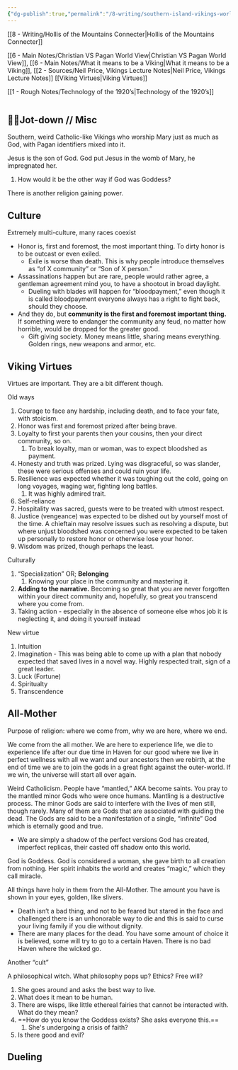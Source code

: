 ```yaml
---
{"dg-publish":true,"permalink":"/8-writing/southern-island-vikings-world/"}
---
```


[[8 - Writing/Hollis of the Mountains Connecter\|Hollis of the Mountains Connecter]]

[[6 - Main Notes/Christian VS Pagan World View\|Christian VS Pagan World View]],
[[6 - Main Notes/What it means to be a Viking\|What it means to be a Viking]], 
[[2 - Sources/Neil Price, Vikings Lecture Notes\|Neil Price, Vikings Lecture Notes]]
[[Viking Virtues\|Viking Virtues]] 

[[1 - Rough Notes/Technology of the 1920’s\|Technology of the 1920’s]]


```table-of-contents
```


## 🐱‍🐉Jot-down // Misc

Southern, weird Catholic-like Vikings who worship Mary just as much as God, with Pagan identifiers mixed into it.

Jesus is the son of God. God put Jesus in the womb of Mary, he impregnated her. 
1. How would it be the other way if God was Goddess? 

There is another religion gaining power.

## Culture
Extremely multi-culture, many races coexist

- Honor is, first and foremost, the most important thing. To dirty honor is to be outcast or even exiled.
	- Exile is worse than death. This is why people introduce themselves as “of X community” or “Son of X person.”
- Assassinations happen but are rare, people would rather agree, a gentleman agreement mind you, to have a shootout in broad daylight. 
	- Dueling with blades will happen for “bloodpayment,” even though it is called bloodpayment everyone always has a right to fight back, should they choose.
- And they do, but **community is the first and foremost important thing.** If something were to endanger the community any feud, no matter how horrible, would be dropped for the greater good.
	- Gift giving society. Money means little, sharing means everything. Golden rings, new weapons and armor, etc.



## Viking Virtues

Virtues are important. They are a bit different though. 

Old ways
1. Courage to face any hardship, including death, and to face your fate, with stoicism. 
2. Honor was first and foremost prized after being brave.
3. Loyalty to first your parents then your cousins, then your direct community, so on.
	1. To break loyalty, man or woman, was to expect bloodshed as payment.
4. Honesty and truth was prized. Lying was disgraceful, so was slander, these were serious offenses and could ruin your life.
5. Resilience was expected whether it was toughing out the cold, going on long voyages, waging war, fighting long battles.
	1. It was highly admired trait. 
6. Self-reliance
7. Hospitality was sacred, guests were to be treated with utmost respect.
8. Justice (vengeance) was expected to be dished out by yourself most of the time. A chieftain may resolve issues such as resolving a dispute, but where unjust bloodshed was concerned you were expected to be taken up personally to restore honor or otherwise lose your honor.
9. Wisdom was prized, though perhaps the least.

Culturally
1. “Specialization” OR; **Belonging**
	1. Knowing your place in the community and mastering it.
2. **Adding to the narrative.** Becoming so great that you are never forgotten within your direct community and, hopefully, so great you transcend where you come from.
3. Taking action - especially in the absence of someone else whos job it is neglecting it, and doing it yourself instead


New virtue
1. Intuition 
2. Imagination - This was being able to come up with a plan that nobody expected that saved lives in a novel way. Highly respected trait, sign of a great leader.
3. Luck (Fortune)
4. Spiritualty
5. Transcendence 




## All-Mother

Purpose of religion: where we come from, why we are here, where we end.

We come from the all mother. We are here to experience life, we die to experience life after our due time in Haven for our good where we live in perfect wellness with all we want and our ancestors then we rebirth, at the end of time we are to join the gods in a great fight against the outer-world. If we win, the universe will start all over again.

Weird Catholicism. People have “mantled,” AKA become saints. You pray to the mantled minor Gods who were once humans. Mantling is a destructive process. The minor Gods are said to interfere with the lives of men still, though rarely. Many of them are Gods that are associated with guiding the dead. The Gods are said to be a manifestation of a single, “infinite” God which is eternally good and true. 
- We are simply a shadow of the perfect versions God has created, imperfect replicas, their casted off shadow onto this world. 

God is Goddess. God is considered a woman, she gave birth to all creation from nothing. Her spirit inhabits the world and creates “magic,” which they call miracle.

All things have holy in them from the All-Mother. The amount you have is shown in your eyes, golden, like slivers. 



- Death isn’t a bad thing, and not to be feared but stared in the face and challenged there is an unhonorable way to die and this is said to curse your living family if you die without dignity. 
- There are many places for the dead. You have some amount of choice it is believed, some will try to go to a certain Haven. There is no bad Haven where the wicked go. 



Another “cult”







A philosophical witch. What philosophy pops up? Ethics? Free will? 
1. She goes around and asks the best way to live. 
2. What does it mean to be human. 
3. There are wisps, like little ethereal fairies that cannot be interacted with. What do they mean? 
4. ==How do you know the Goddess exists? She asks everyone this.== 
	1. She's undergoing a crisis of faith?
5. Is there good and evil? 























## Dueling
















